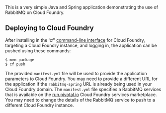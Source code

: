 This is a very simple Java and Spring application demonstrating the use of RabbitMQ on Cloud Foundry.

## Deploying to Cloud Foundry ##

After installing in the 'cf' [command-line interface](http://docs.cloudfoundry.com/docs/using/managing-apps/cf/) for Cloud Foundry, targeting a Cloud Foundry instance, and logging in, the application can be pushed using these commands:

    $ mvn package
    $ cf push

The provided `manifest.yml` file will be used to provide the application parameters to Cloud Foundry. You may need to provide a different URL for the application if the `rabbitmq-spring` URL is already being used in your Cloud Foundry domain. The `manifest.yml` file specifies a RabbitMQ services that is available on the [run.pivotal.io](http://docs.cloudfoundry.com/docs/dotcom/getting-started.html) Cloud Foundry services marketplace. You may need to change the details of the RabbitMQ service to push to a different Cloud Foundry instance.
